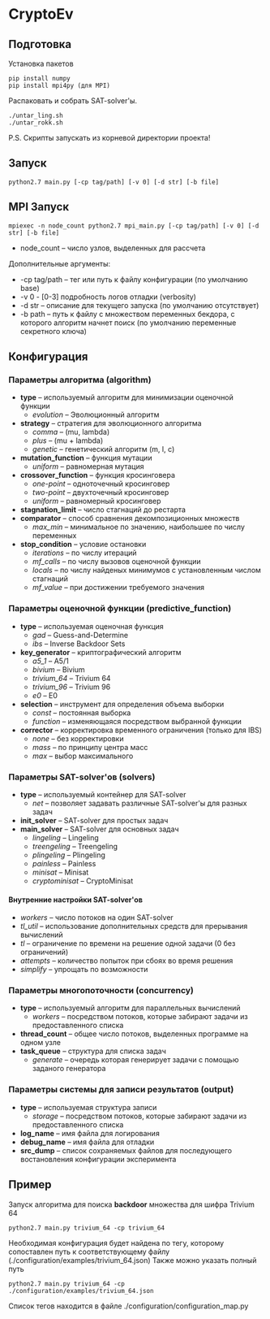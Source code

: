 # CryptoEv

## Подготовка
Установка пакетов
```
pip install numpy
pip install mpi4py (для MPI)
```
Распаковать и собрать SAT-solver'ы.
```
./untar_ling.sh
./untar_rokk.sh
```
P.S. Скрипты запускать из корневой директории проекта!

## Запуск
```
python2.7 main.py [-cp tag/path] [-v 0] [-d str] [-b file]
```

## MPI Запуск
```
mpiexec -n node_count python2.7 mpi_main.py [-cp tag/path] [-v 0] [-d str] [-b file]
```
* node_count – число узлов, выделенных для рассчета

Дополнительные аргументы:
* -cp tag/path – тег или путь к файлу конфигурации (по умолчанию base)
* -v 0 - [0-3] подробность логов отладки (verbosity)
* -d str – описание для текущего запуска (по умолчанию отсутствует)
* -b path – путь к файлу с множеством переменных бекдора, с которого алгоритм начнет поиск (по умолчанию переменные секретного ключа)

## Конфигурация
### Параметры алгоритма (algorithm)
* **type** – используемый алгоритм для минимизации оценочной функции
  - *evolution* – Эволюционный алгоритм
* **strategy** – стратегия для эволюционного алгоритма
  - *comma* – (mu, lambda)
  - *plus* – (mu + lambda)
  - *genetic* – генетический алгоритм (m, l, c)
* **mutation_function** – функция мутации
  - *uniform* – равномерная мутация
* **crossover_function** – функция кросинговера
  - *one-point* – одноточечный кросинговер
  - *two-point* – двухточечный кросинговер
  - *uniform* – равномерный кросинговер
* **stagnation_limit** – число стагнаций до рестарта
* **comparator** – способ сравнения декомпозиционных множеств
  - *max_min* – минимальное по значению, наибольшее по числу переменных
* **stop_condition** – условие остановки
  - *iterations* – по числу итераций
  - *mf_calls* – по числу вызовов оценочной функции
  - *locals* – по числу найденых минимумов с установленным числом стагнаций
  - *mf_value* – при достижении требуемого значения

### Параметры оценочной функции (predictive_function)
* **type** – используемая оценочная функция
  - *gad* – Guess-and-Determine
  - *ibs* – Inverse Backdoor Sets
* **key_generator** – криптографический алгоритм
  - *a5_1* – A5/1
  - *bivium* – Bivium
  - *trivium_64* – Trivium 64
  - *trivium_96* – Trivium 96
  - *e0* – E0
* **selection** – инструмент для определения объема выборки
  - *const* – постоянная выборка
  - *function* – изменяющаяся посредством выбранной функции
* **corrector** – корректировка временного ограничения (только для IBS)
  - *none* – без корректировки
  - *mass* – по принципу центра масс
  - *max* – выбор максимального

### Параметры SAT-solver'ов (solvers)
* **type** – используемый контейнер для SAT-solver
  - *net* – позволяет задавать различные SAT-solver'ы для разных задач
* **init_solver** – SAT-solver для простых задач
* **main_solver** – SAT-solver для основных задач
  - *lingeling* – Lingeling
  - *treengeling* – Treengeling
  - *plingeling* – Plingeling
  - *painless* – Painless
  - *minisat* – Minisat
  - *cryptominisat* – CryptoMinisat
#### Внутренние настройки SAT-solver'ов
  - *workers* – число потоков на один SAT-solver
  - *tl_util* – использование дополнительных средств для прерывания вычислений
  - *tl* – ограничение по времени на решение одной задачи (0 без ограничений)
  - *attempts* – количество попыток при сбоях во время решения
  - *simplify* – упрощать по возможности

### Параметры многопоточности (concurrency)
* **type** – используемый алгоритм для параллельных вычислений
  - *workers* – посредством потоков, которые забирают задачи из предоставленного списка
* **thread_count** – общее число потоков, выделенных программе на одном узле
* **task_queue** – структура для списка задач
  - *generate* – очередь которая генерирует задачи с помощью заданого генератора

### Параметры системы для записи результатов (output)
* **type** – используемая структура записи
  - *storage* – посредством потоков, которые забирают задачи из предоставленного списка
* **log_name** – имя файла для логирования
* **debug_name** – имя файла для отладки
* **src_dump** – список сохраняемых файлов для последующего востановления конфигурации эксперимента

## Пример
Запуск алгоритма для поиска **backdoor** множества для шифра Trivium 64
```
python2.7 main.py trivium_64 -cp trivium_64
```
Необходимая конфигурация будет найдена по тегу, которому сопоставлен путь к соответствующему файлу (./configuration/examples/trivium_64.json)
Также можно указать полный путь
```
python2.7 main.py trivium_64 -cp ./configuration/examples/trivium_64.json
```
Список тегов находится в файле ./configuration/configuration_map.py